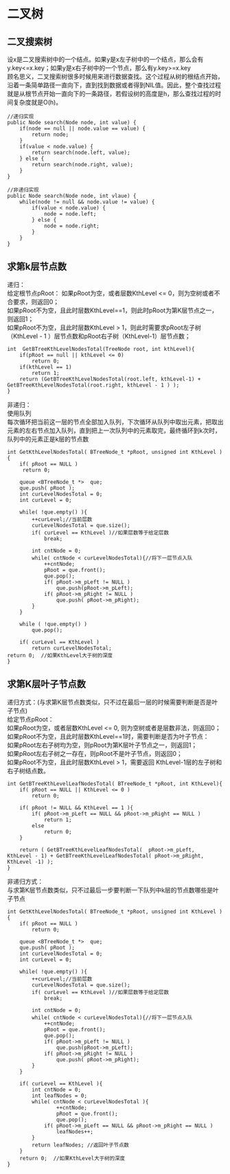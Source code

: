 二叉树
========================

二叉搜索树
------------------------
设x是二叉搜索树中的一个结点。如果y是x左子树中的一个结点，那么会有y.key<=x.key；如果y是x右子树中的一个节点，那么有y.key>=x.key     
顾名思义，二叉搜索树很多时候用来进行数据查找。这个过程从树的根结点开始，沿着一条简单路径一直向下，直到找到数据或者得到NIL值。因此，整个查找过程就是从根节点开始一直向下的一条路径，若假设树的高度是h，那么查找过程的时间复杂度就是O(h)。      

	//递归实现
	public Node search(Node node, int value) {
		if(node == null || node.value == value) {
			return node;
		}
		if(value < node.value) {
			return search(node.left, value);
		} else {
			return search(node.right, value);
		}
	}   
	
	//非递归实现
	public Node search(Node node, int vlaue) {
		while(node != null && node.value != value) {
			if(value < node.value) {
				node = node.left;
			} else {
				node = node.right;
			}
		}
	} 


求第k层节点数
----------------------------
递归：		
给定根节点pRoot：
如果pRoot为空，或者层数KthLevel <= 0，则为空树或者不合要求，则返回0；     
如果pRoot不为空，且此时层数KthLevel==1，则此时pRoot为第K层节点之一，则返回1；   
如果pRoot不为空，且此时层数KthLevel > 1，则此时需要求pRoot左子树（KthLevel - 1 ）层节点数和pRoot右子树（KthLevel-1）层节点数；
	
	int  GetBTreeKthLevelNodesTotal(TreeNode root, int kthLevel){  
    	if(pRoot == null || kthLevel <= 0)  
        	return 0;  
    	if(kthLevel == 1)  
        	return 1;   
    	return (GetBTreeKthLevelNodesTotal(root.left, kthLevel-1) + GetBTreeKthLevelNodesTotal(root.right, kthLevel - 1 ) );  
	}


非递归：		
使用队列		
每次循环把当前这一层的节点全部加入队列，下次循环从队列中取出元素，把取出元素的左右节点加入队列，直到把上一次队列中的元素取完，最终循环到k次时，队列中的元素正是k层的节点数

	int GetKthLevelNodesTotal( BTreeNode_t *pRoot, unsigned int KthLevel ){  
    	if( pRoot == NULL )  
       	 return 0;  
  
    	queue <BTreeNode_t *>  que;  
    	que.push( pRoot );  
    	int curLevelNodesTotal = 0;  
    	int curLevel = 0;  
     
    	while( !que.empty() ){  
        	++curLevel;//当前层数  
        	curLevelNodesTotal = que.size();  
        	if( curLevel == KthLevel )//如果层数等于给定层数  
            	break;  
  
        	int cntNode = 0;  
        	while( cntNode < curLevelNodesTotal){//将下一层节点入队  
            	++cntNode;  
            	pRoot = que.front();  
            	que.pop();  
            	if( pRoot->m_pLeft != NULL )  
                	que.push(pRoot->m_pLeft);  
            	if( pRoot->m_pRight != NULL )  
                	que.push( pRoot->m_pRight);  
        	}  
    	}  
     
    	while ( !que.empty() )  
        	que.pop();  
  
    	if( curLevel == KthLevel )  
        	return curLevelNodesTotal;  
    return 0;  //如果KthLevel大于树的深度  
	}  

求第K层叶子节点数
-------------------------
递归方式：(与求第K层节点数类似，只不过在最后一层的时候需要判断是否是叶子节点)	 
给定节点pRoot：   
如果pRoot为空，或者层数KthLevel <= 0, 则为空树或者是层数非法，则返回0；    
如果pRoot不为空，且此时层数KthLevel==1时，需要判断是否为叶子节点：    
如果pRoot左右子树均为空，则pRoot为第K层叶子节点之一，则返回1；    
如果pRoot左右子树之一存在，则pRoot不是叶子节点，则返回0；    
如果pRoot不为空，且此时层数KthLevel > 1，需要返回 KthLevel-1层的左子树和右子树结点数。    
	
	int GetBTreeKthLevelLeafNodesTotal( BTreeNode_t *pRoot, int KthLevel){  
    	if( pRoot == NULL || KthLevel <= 0 )  
        	return 0;  
  
    	if( pRoot != NULL && KthLevel == 1 ){  
        	if( pRoot->m_pLeft == NULL && pRoot->m_pRight == NULL )  
            	return 1;  
        	else  
            	return 0;  
    	}  
  
    	return ( GetBTreeKthLevelLeafNodesTotal(  pRoot->m_pLeft,  KthLevel - 1) + GetBTreeKthLevelLeafNodesTotal( pRoot->m_pRight, KthLevel -1) );  
	}

非递归方式：	
与求第K层节点数类似，只不过最后一步要判断一下队列中k层的节点数哪些是叶子节点
	
	int GetKthLevelNodesTotal( BTreeNode_t *pRoot, unsigned int KthLevel ){  
    	if( pRoot == NULL )  
        	return 0;  
  
    	queue <BTreeNode_t *>  que;  
    	que.push( pRoot );  
    	int curLevelNodesTotal = 0;  
    	int curLevel = 0;  
     
    	while( !que.empty() ){  
        	++curLevel;//当前层数  
        	curLevelNodesTotal = que.size();  
        	if( curLevel == KthLevel )//如果层数等于给定层数  
            	break;  
  
        	int cntNode = 0;  
        	while( cntNode < curLevelNodesTotal){//将下一层节点入队  
            	++cntNode;  
            	pRoot = que.front();  
            	que.pop();  
            	if( pRoot->m_pLeft != NULL )  
                	que.push(pRoot->m_pLeft);  
            	if( pRoot->m_pRight != NULL )  
                	que.push( pRoot->m_pRight);  
        	}  
    	}  
      
    	if( curLevel == KthLevel ){  
        	int cntNode = 0;  
        	int leafNodes = 0;  
        	while( cntNode < curLevelNodesTotal ){  
                	++cntNode;  
                	pRoot = que.front();  
                	que.pop();  
               	if( pRoot->m_pLeft == NULL && pRoot->m_pRight == NULL )  
                    leafNodes++;  
        	}  
        	return leafNodes; //返回叶子节点数  
    	}  
   		return 0;  //如果KthLevel大于树的深度  
	} 
	

